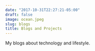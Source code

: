 ```yaml
---
date: "2017-10-31T22:27:21-05:00"
draft: false
image: ocean.jpeg
slug: blogs
title: Blogs and Projects
---
```


My blogs about technology and lifestyle.
